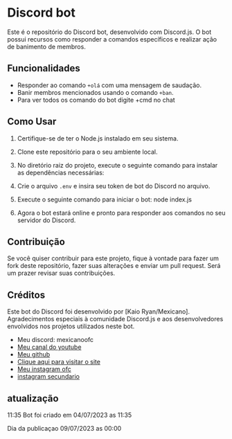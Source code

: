 # Discord bot

Este é o repositório do  Discord bot, desenvolvido com Discord.js. O bot possui recursos como responder a comandos específicos e realizar ação de banimento de membros.

## Funcionalidades

- Responder ao comando `+olá` com uma mensagem de saudação.
- Banir membros mencionados usando o comando `+ban`.
- Para ver todos os comando do bot digite +cmd no chat

## Como Usar

1. Certifique-se de ter o Node.js instalado em seu sistema.
2. Clone este repositório para o seu ambiente local.
3. No diretório raiz do projeto, execute o seguinte comando para instalar as dependências necessárias:

4. Crie o arquivo  `.env` e insira seu token de bot do Discord no arquivo.
5. Execute o seguinte comando para iniciar o bot: node index.js 



6. Agora o bot estará online e pronto para responder aos comandos no seu servidor do Discord.

## Contribuição

Se você quiser contribuir para este projeto, fique à vontade para fazer um fork deste repositório, fazer suas alterações e enviar um pull request. Será um prazer revisar suas contribuições.

## Créditos

Este bot do Discord foi desenvolvido por [Kaio Ryan/Mexicano]. Agradecimentos especiais à comunidade Discord.js e aos desenvolvedores envolvidos nos projetos utilizados neste bot.

- Meu discord: mexicanoofc
- [Meu canal do youtube](https://www.youtube.com/@mexicanooficial)
- [Meu github](https://github.com/MexicanoGhost)
- [Clique aqui para visitar o site](https://kaiosilva.rf.gd)
- [Meu instagram ofc](instagram.com/santxx93/)
- [instagram secundario](https://www.instagram.com/mexicanodev/)


## atualização
11:35
Bot foi criado em 04/07/2023 as 11:35


Dia da publicaçao 09/07/2023 as 00:00
